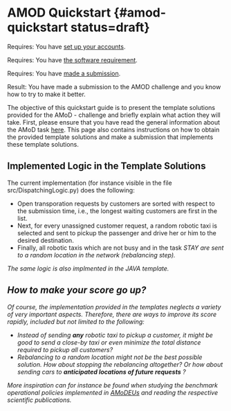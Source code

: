 # AMOD Quickstart {#amod-quickstart status=draft}

<div class='requirements' markdown='1'>

Requires: You have [set up your accounts](#cm-accounts).

Requires: You have [the software requirement](#cm-sw).

Requires: You have [made a submission](#cm-first).

Result: You have made a submission to the AMOD challenge and you know how to try to make it better.

</div>

The objective of this quickstart guide is to present the template solutions provided for the AMoD - challenge and briefly explain what action they will take. First, please ensure that you have read the general information about the AMoD task [here](http://docs.duckietown.org/DT19/AIDO/out/amod.html). This page also contains instructions on how to obtain the provided template solutions and make a submission that implements these template solutions. 

## Implemented Logic in the Template Solutions

The current implementation (for instance visible in the file src/DispatchingLogic.py) does the following: 

* Open transporation requests by customers are sorted with respect to the submission time, i.e., the longest waiting customers are first in the list. 
* Next, for every unassigned customer request, a random robotic taxi is selected and sent to pickup the passenger and drive her or him to the desired destination.
* Finally, all robotic taxis which are not busy and in the task <I>STAY<I> are sent to a random location in the network (rebalancing step).

The same logic is also implmented in the JAVA template.


## How to make your score go up?

Of course, the implementation provided in the templates neglects a variety of very important aspects. Therefore, there are ways to improve its score rapidly, included but not limited to the following:

* Instead of sending **any** robotic taxi to pickup a customer, it might be good to send a close-by taxi or even minimize the total distance required to pickup all customers?
* Rebalancing to a random location might not be the best possible solution. How about stopping the rebalancing altogether? Or how about sending cars to **anticipated locations of future requests** ?

More inspiration can for instance be found when studying the benchmark operational policies implemented in [AMoDEUs](https://github.com/idsc-frazzoli/amodeus) and reading the respective scientific publications.
